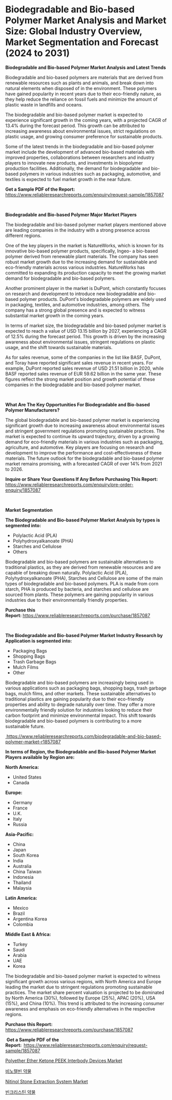 <p><h1>Biodegradable and Bio-based Polymer Market Analysis and Market Size: Global Industry Overview, Market Segmentation and Forecast (2024 to 2031)</h1></p><p><strong>Biodegradable and Bio-based Polymer Market Analysis and Latest Trends</strong></p>
<p><p>Biodegradable and bio-based polymers are materials that are derived from renewable resources such as plants and animals, and break down into natural elements when disposed of in the environment. These polymers have gained popularity in recent years due to their eco-friendly nature, as they help reduce the reliance on fossil fuels and minimize the amount of plastic waste in landfills and oceans.</p><p>The biodegradable and bio-based polymer market is expected to experience significant growth in the coming years, with a projected CAGR of 13.4% during the forecast period. This growth can be attributed to increasing awareness about environmental issues, strict regulations on plastic usage, and growing consumer preference for sustainable products. </p><p>Some of the latest trends in the biodegradable and bio-based polymer market include the development of advanced bio-based materials with improved properties, collaborations between researchers and industry players to innovate new products, and investments in biopolymer production facilities. Additionally, the demand for biodegradable and bio-based polymers in various industries such as packaging, automotive, and textiles is expected to fuel market growth in the near future.</p></p>
<p><strong>Get a Sample PDF of the Report:&nbsp;</strong> <a href="https://www.reliableresearchreports.com/enquiry/request-sample/1857087">https://www.reliableresearchreports.com/enquiry/request-sample/1857087</a></p>
<p>&nbsp;</p>
<p><strong>Biodegradable and Bio-based Polymer Major Market Players</strong></p>
<p><p>The biodegradable and bio-based polymer market players mentioned above are leading companies in the industry with a strong presence across different regions. </p><p>One of the key players in the market is NatureWorks, which is known for its innovative bio-based polymer products, specifically, Ingeo- a bio-based polymer derived from renewable plant materials. The company has seen robust market growth due to the increasing demand for sustainable and eco-friendly materials across various industries. NatureWorks has committed to expanding its production capacity to meet the growing market demand for biodegradable and bio-based polymers.</p><p>Another prominent player in the market is DuPont, which constantly focuses on research and development to introduce new biodegradable and bio-based polymer products. DuPont's biodegradable polymers are widely used in packaging, textiles, and automotive industries, among others. The company has a strong global presence and is expected to witness substantial market growth in the coming years.</p><p>In terms of market size, the biodegradable and bio-based polymer market is expected to reach a value of USD 13.15 billion by 2027, experiencing a CAGR of 12.5% during the forecast period. This growth is driven by the increasing awareness about environmental issues, stringent regulations on plastic usage, and the shift towards sustainable materials.</p><p>As for sales revenue, some of the companies in the list like BASF, DuPont, and Toray have reported significant sales revenue in recent years. For example, DuPont reported sales revenue of USD 21.51 billion in 2020, while BASF reported sales revenue of EUR 59.62 billion in the same year. These figures reflect the strong market position and growth potential of these companies in the biodegradable and bio-based polymer market.</p></p>
<p>&nbsp;</p>
<p><strong>What Are The Key Opportunities For Biodegradable and Bio-based Polymer Manufacturers?</strong></p>
<p><p>The global biodegradable and bio-based polymer market is experiencing significant growth due to increasing awareness about environmental issues and stringent government regulations promoting sustainable practices. The market is expected to continue its upward trajectory, driven by a growing demand for eco-friendly materials in various industries such as packaging, agriculture, and automotive. Key players are focusing on research and development to improve the performance and cost-effectiveness of these materials. The future outlook for the biodegradable and bio-based polymer market remains promising, with a forecasted CAGR of over 14% from 2021 to 2026.</p></p>
<p><strong>Inquire or Share Your Questions If Any Before Purchasing This Report:</strong> <a href="https://www.reliableresearchreports.com/enquiry/pre-order-enquiry/1857087">https://www.reliableresearchreports.com/enquiry/pre-order-enquiry/1857087</a></p>
<p>&nbsp;</p>
<p><strong>Market Segmentation</strong></p>
<p><strong>The Biodegradable and Bio-based Polymer Market Analysis by types is segmented into:</strong></p>
<p><ul><li>Polylactic Acid (PLA)</li><li>Polyhydroxyalkanoate (PHA)</li><li>Starches and Cellulose</li><li>Others</li></ul></p>
<p><p>Biodegradable and bio-based polymers are sustainable alternatives to traditional plastics, as they are derived from renewable resources and are capable of breaking down naturally. Polylactic Acid (PLA), Polyhydroxyalkanoate (PHA), Starches and Cellulose are some of the main types of biodegradable and bio-based polymers. PLA is made from corn starch, PHA is produced by bacteria, and starches and cellulose are sourced from plants. These polymers are gaining popularity in various industries due to their environmentally friendly properties.</p></p>
<p><strong>Purchase this Report:&nbsp;</strong><a href="https://www.reliableresearchreports.com/purchase/1857087">https://www.reliableresearchreports.com/purchase/1857087</a></p>
<p>&nbsp;</p>
<p><strong>The Biodegradable and Bio-based Polymer Market Industry Research by Application is segmented into:</strong></p>
<p><ul><li>Packaging Bags</li><li>Shopping Bags</li><li>Trash Garbage Bags</li><li>Mulch Films</li><li>Other</li></ul></p>
<p><p>Biodegradable and bio-based polymers are increasingly being used in various applications such as packaging bags, shopping bags, trash garbage bags, mulch films, and other markets. These sustainable alternatives to traditional plastics are gaining popularity due to their eco-friendly properties and ability to degrade naturally over time. They offer a more environmentally friendly solution for industries looking to reduce their carbon footprint and minimize environmental impact. This shift towards biodegradable and bio-based polymers is contributing to a more sustainable future.</p></p>
<p><a href="https://www.reliableresearchreports.com/biodegradable-and-bio-based-polymer-market-r1857087">&nbsp;https://www.reliableresearchreports.com/biodegradable-and-bio-based-polymer-market-r1857087</a></p>
<p><strong>In terms of Region, the Biodegradable and Bio-based Polymer Market Players available by Region are:</strong></p>
<p>
    <p> <strong> North America: </strong>
        <ul>
            <li>United States</li>
            <li>Canada</li>
        </ul>
        </p> 
    <p> <strong> Europe: </strong>
        <ul>
            <li>Germany</li>
            <li>France</li>
            <li>U.K.</li>
            <li>Italy</li>
            <li>Russia</li>
        </ul>
        </p> 
    <p> <strong> Asia-Pacific: </strong>
        <ul>
            <li>China</li>
            <li>Japan</li>
            <li>South Korea</li>
            <li>India</li>
            <li>Australia</li>
            <li>China Taiwan</li>
            <li>Indonesia</li>
            <li>Thailand</li>
            <li>Malaysia</li>
        </ul>
        </p> 
    <p> <strong> Latin America: </strong>
        <ul>
            <li>Mexico</li>
            <li>Brazil</li>
            <li>Argentina Korea</li>
            <li>Colombia</li>
        </ul>
        </p> 
    <p> <strong> Middle East & Africa: </strong>
        <ul>
            <li>Turkey</li>
            <li>Saudi</li>
            <li>Arabia</li>
            <li>UAE</li>
            <li>Korea</li>
        </ul>
    </p>
    </p>
<p><p>The biodegradable and bio-based polymer market is expected to witness significant growth across various regions, with North America and Europe leading the market due to stringent regulations promoting sustainable practices. The market share percent valuation is projected to be dominated by North America (30%), followed by Europe (25%), APAC (20%), USA (15%), and China (10%). This trend is attributed to the increasing consumer awareness and emphasis on eco-friendly alternatives in the respective regions.</p></p>
<p><strong>Purchase this Report: </strong><a href="https://www.reliableresearchreports.com/purchase/1857087">https://www.reliableresearchreports.com/purchase/1857087</a></p>
<p>&nbsp;<strong>Get a Sample PDF of the Report:&nbsp;&nbsp;</strong><a href="https://www.reliableresearchreports.com/enquiry/request-sample/1857087">https://www.reliableresearchreports.com/enquiry/request-sample/1857087</a></p>
<p><strong></strong></p>
<p><p><a href="https://www.linkedin.com/pulse/decoding-polyether-ether-ketone-peek-interbody-devices-market-lmrcf">Polyether Ether Ketone PEEK Interbody Devices Market</a></p><p><a href="https://github.com/chupp85/Market-Research-Report-List-1/blob/main/898773864015.md">비노렐빈 약물</a></p><p><a href="https://www.linkedin.com/pulse/nitinol-stone-extraction-system-market-size-trends-complete-dubie?trackingId=UX3gRbUm%2Fvv8t2PRhHqJCw%3D%3D">Nitinol Stone Extraction System Market</a></p><p><a href="https://github.com/JackieFauhey9089475/Market-Research-Report-List-1/blob/main/945609864014.md">빈크리스틴 약물</a></p></p>
